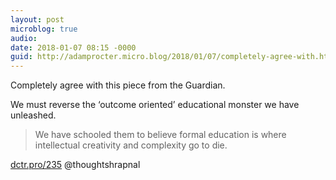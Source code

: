 ```yaml
---
layout: post
microblog: true
audio: 
date: 2018-01-07 08:15 -0000
guid: http://adamprocter.micro.blog/2018/01/07/completely-agree-with.html
---
```

Completely agree with this piece from the Guardian.

We must reverse the ‘outcome oriented’ educational monster we have unleashed.

> We have schooled them to believe formal education is where intellectual creativity and complexity go to die.

[dctr.pro/235](http://dctr.pro/235) @thoughtshrapnal
